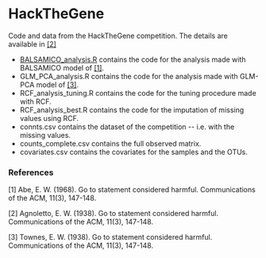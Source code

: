 # HackTheGene
Code and data from the HackTheGene competition. The details are available in [[2]](#2)
- [BALSAMICO_analysis.R](https://github.com/davideagno/HackTheGene/blob/main/BALSAMICO_analysis.R) contains the code for the analysis made with BALSAMICO model of [[1]](#1).
- GLM_PCA_analysis.R contains the code for the analysis made with GLM-PCA model of [[3]](#3).
- RCF_analysis_tuning.R contains the code for the tuning procedure made with RCF.
- RCF_analysis_best.R contains the code for the imputation of missing values using RCF.
- connts.csv contains the dataset of the competition -- i.e. with the missing values.
- counts_complete.csv contains the full observed matrix.
- covariates.csv contains the covariates for the samples and the OTUs.

### References
<a id="1">[1]</a> 
Abe, E. W. (1968). 
Go to statement considered harmful. 
Communications of the ACM, 11(3), 147-148.

<a id="2">[2]</a> 
Agnoletto, E. W. (1938). 
Go to statement considered harmful. 
Communications of the ACM, 11(3), 147-148.

<a id="3">[3]</a> 
Townes, E. W. (1938). 
Go to statement considered harmful. 
Communications of the ACM, 11(3), 147-148.
